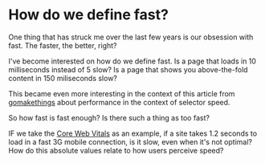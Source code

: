 # How do we define fast?

One thing that has struck me over the last few years is our obsession with fast. The faster, the better, right?

I've become interested on how do we define fast. Is a page that loads in 10 milliseconds instead of 5 slow? Is a page that shows you above-the-fold content in 150 miliseconds slow?

This became even more interesting in the context of this article from [gomakethings](https://gomakethings.com/javascript-selector-performance/) about performance in the context of selector speed.

So how fast is fast enough? Is there such a thing as too fast?

IF we take the [Core Web Vitals](https://web.dev/vitals/) as an example, if a site takes 1.2 seconds to load in a fast 3G mobile connection, is it slow, even when it's not optimal? How do this absolute values relate to how users perceive speed?
